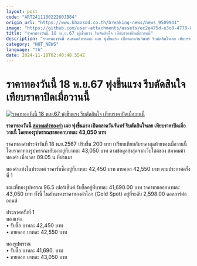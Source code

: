 ```yaml
---
layout: post
code: "ART241118022260JB84"
origin_url: "https://www.khaosod.co.th/breaking-news/news_9509941"
image: "https://github.com/user-attachments/assets/ec2e475d-e3c8-4778-8fb0-c2bdfcbf5015"
title: "ราคาทองวันนี้ 18 พ.ย.67 พุ่งขึ้นแรง รีบตัดสินใจ เทียบราคาปิดเมื่อวานนี้"
description: "ราคาทองวันนี้ สมาคมค้าทองคำ เผย พุ่งขึ้นแรง เปิดตลาดวันจันทร์ รีบตัดสินใจเลย เทียบราคาปิดเมื่อวานนี้ โดยทองรูปพรรณขายออกบาทละ 43,050 บาท"
category: "HOT_NEWS"
language: "th"
date: 2024-11-18T02:40:48.554Z
---
```


# ราคาทองวันนี้ 18 พ.ย.67 พุ่งขึ้นแรง รีบตัดสินใจ เทียบราคาปิดเมื่อวานนี้

[![ราคาทองวันนี้ 18 พ.ย.67 พุ่งขึ้นแรง รีบตัดสินใจ เทียบราคาปิดเมื่อวานนี้](https://www.khaosod.co.th/wpapp/uploads/2024/11/gold-price-today-13.jpg "ราคาทองวันนี้ 18 พ.ย.67 พุ่งขึ้นแรง รีบตัดสินใจ เทียบราคาปิดเมื่อวานนี้")](https://www.khaosod.co.th/wpapp/uploads/2024/11/gold-price-today-13.jpg)

**ราคาทองวันนี้ [สมาคมค้าทองคำ](https://www.goldtraders.or.th/) เผย พุ่งขึ้นแรง เปิดตลาดวันจันทร์ รีบตัดสินใจเลย เทียบราคาปิดเมื่อวานนี้ โดยทองรูปพรรณขายออกบาทละ 43,050 บาท**

ราคาทองคำประจำวันที่ 18 พ.ย.2567 ปรับขึ้น 200 บาท เปรียบเทียบกับราคาสุดท้ายของเมื่อวานนี้ โดยราคาทองรูปพรรณขยับมาอยู่ที่บาทละ 43,050 บาท ตามข้อมูลล่าสุดจากเว็บไซต์ของ สมาคมค้าทองคำ เมื่อเวลา 09.05 น.ที่ผ่านมา

ทองคำแท่งในประเทศ ราคารับซื้ออยู่ที่บาทละ 42,450 บาท ขายออก 42,550 บาท ตามประกาศครั้งที่ 1

ขณะที่ทองรูปพรรณ 96.5 เปอร์เซ็นต์ รับซื้ออยู่ที่บาทละ 41,690.00 บาท ราคาขายออกบาทละ 43,050 บาท ทั้งนี้ ในส่วนของราคาทองคำโลก (Gold Spot) อยู่ที่ระดับ 2,598.00 ดอลลาร์ต่อออนซ์

ประกาศครั้งที่ 1  
ทองแท่ง  
• รับซื้อ บาทละ 42,450 บาท  
• ขายออก บาทละ 42,550 บาท

ทองรูปพรรณ  
• รับซื้อ บาทละ 41,690. บาท  
• ขายออก บาทละ 43,050 บาท